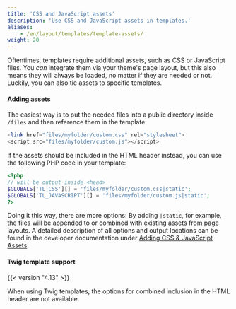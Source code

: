 ```yaml
---
title: 'CSS and JavaScript assets'
description: 'Use CSS and JavaScript assets in templates.'
aliases:
    - /en/layout/templates/template-assets/
weight: 20
---
```


Oftentimes, templates require additional assets, such as CSS or JavaScript files. You *can* integrate them via your
theme's page layout, but this also means they will always be loaded, no matter if they are needed or not. Luckily,
you can also tie assets to specific templates.

#### Adding assets

The easiest way is to put the needed files into a public directory inside `/files` and then reference them in the
template:

```php
<link href="files/myfolder/custom.css" rel="stylesheet">
<script src="files/myfolder/custom.js"></script>
```

If the assets should be included in the HTML header instead, you can use the following PHP code in your template:

```php
<?php 
// will be output inside <head>
$GLOBALS['TL_CSS'][] = 'files/myfolder/custom.css|static';
$GLOBALS['TL_JAVASCRIPT'][] = 'files/myfolder/custom.js|static';
?>
```

Doing it this way, there are more options: By adding `|static`, for example, the files will be appended to or combined 
with existing assets from page layouts. A detailed description of all options and output locations can be found in the
developer documentation under [Adding CSS &amp; JavaScript Assets](https://docs.contao.org/dev/framework/asset-management/).


#### Twig template support

{{< version "4.13" >}}

When using Twig templates, the options for combined inclusion in the HTML header are not available.